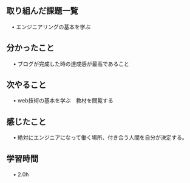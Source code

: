 ## 取り組んだ課題一覧
      
 　• エンジニアリングの基本を学ぶ　

## 分かったこと

　 • ブログが完成した時の達成感が最高であること

## 次やること　

　 • web技術の基本を学ぶ　教材を閲覧する

## 感じたこと

　 • 絶対にエンジニアになって働く場所、付き合う人間を自分が決定する。

## 学習時間

　 • 2.0h